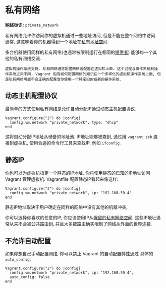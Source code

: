 私有网络
================

**网络标识:** `private_network`

私有网络允许你访问你的虚拟机通过一些地址访问, 但是不能在整个网络中访问. 通常, 这意味着你的机器得到一个地址在[私有地址空间](http://en.wikipedia.org/wiki/Private_network#Private_IPv4_address_spaces)

多台机器使用同样的私有网络(也通常被限制运行在相同的[提供者](providers-overview.md)) 能够每一个其他的私有网络交流.

```
虚拟机操作系统支持. 私有网络通常配置网络适配器在虚拟机上面. 这个过程与操作系统到操作系统之间不同. Vagrant 船有如何配置网络的知识在一个多样化的虚拟机操作系统上面, 但是私有网络可能不会正确的配置当你使用一个特定旧的或新的操作系统.
```

动态主机配置协议
-------------------

最简单的方式使用私有网络是允许自动分配IP通过动态主机配置协议.

```
Vagrant.configure("2") do |config|
  config.vm.network "private_network", type: "dhcp"
end
```

这将自动分配IP地址从储备的地址池. IP地址能够被查到, 通过用 `vagrant ssh` 连接到虚拟机, 使用合适的命令行工具来查找IP, 例如 `ifconfig`.

静态IP
--------------------

你也可以为虚拟机指定一个静态的IP地址. 你将使用静态的已知的IP地址访问 Vagrant 管理虚拟机. Vagrantfile 配置静态IP看起来像这样:

```
Vagrant.configure("2") do |config|
  config.vm.network "private_network", ip: "192.168.50.4"
end
```

静态IP地址取决于用户确定在同样的网络中没有其他的机器冲突.

你可以选择你喜欢的任意的IP, 你应该使用IP从[保留的私有网络空间](). 这些IP地址通常从来不会被公共路由到, 并且大多数路由确实限制了网络从外面的世界连接.

不允许自动配置
--------------------

如果你想自己手动配置网络, 你可以禁止 Vagrant 的自动配置特性通过 具体的 `auto_config`:

```
Vagrant.configure("2") do |config|
  config.vm.network "private_network", ip: "192.168.50.4",
  auto_config: false
end
```
